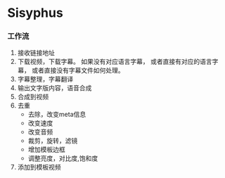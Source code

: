 # Sisyphus

### 工作流

1. 接收链接地址
2. 下载视频，下载字幕。
    如果没有对应语言字幕，
    或者直接有对应的语言字幕，
    或者直接没有字幕文件如何处理。
3. 字幕整理，字幕翻译
4. 输出文字版内容，语音合成
5. 合成到视频
6. 去重
    - 去除，改变meta信息
    - 改变速度
    - 改变音频
    - 裁剪，旋转，滤镜
    - 增加模板边框
    - 调整亮度，对比度,饱和度
7. 添加到模板视频
